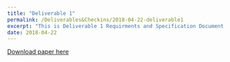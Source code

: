 ```yaml
---
title: "Deliverable 1"
permalink: /Deliverables&Checkins/2018-04-22-deliverable1
excerpt: "This is Deliverable 1 Requirments and Specification Document.<br/><img src='/images/deliverable1pic.png'>"
date: 2018-04-22
---
```


[Download paper here](https://docs.google.com/document/d/1lyNqyi4yEmJwHd4bxVc1iSOQQZmMLmyrwKhkOHLcXbY)
